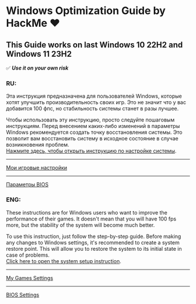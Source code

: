 # Windows Optimization Guide by **HackMe** :heart:
## This Guide works on last Windows 10 22H2 and Windows 11 23H2
:white_check_mark: ***Use it on your own risk***

### RU:
Эта инструкция предназначена для пользователей Windows, которые хотят улучшить производительность своих игр. Это не значит что у вас добавится 100 фпс, но стабильность системы станет в разы лучшее.

Чтобы использовать эту инструкцию, просто следуйте пошаговым инструкциям. Перед внесением каких-либо изменений в параметры Windows рекомендуется создать точку восстановления системы. Это позволит вам восстановить систему в исходное состояние в случае возникновения проблем.\
[Нажмите здесь, чтобы открыть инструкцию по настройке системы](https://github.com/HackMeGG/windows11-setup/blob/main/readme-ru.md).
___
[Мои игровые настройки](https://github.com/HackMeGG/windows11-setup/blob/main/readme-game-setup)
___
[Параметры BIOS](https://github.com/HackMeGG/windows11-setup/blob/main/readme-bios)

### ENG:
These instructions are for Windows users who want to improve the performance of their games. It doesn't mean that you will have 100 fps more, but the stability of the system will become much better.

To use this instruction, just follow the step-by-step guide. Before making any changes to Windows settings, it's recommended to create a system restore point. This will allow you to restore the system to its initial state in case of problems.\
[Click here to open the system setup instruction](https://github.com/HackMeGG/windows11-setup/blob/main/readme-eng).

___
[My Games Settings](https://github.com/HackMeGG/windows11-setup/blob/main/readme-game-setup)
___
[BIOS Settings](https://github.com/HackMeGG/windows11-setup/blob/main/readme-bios)
